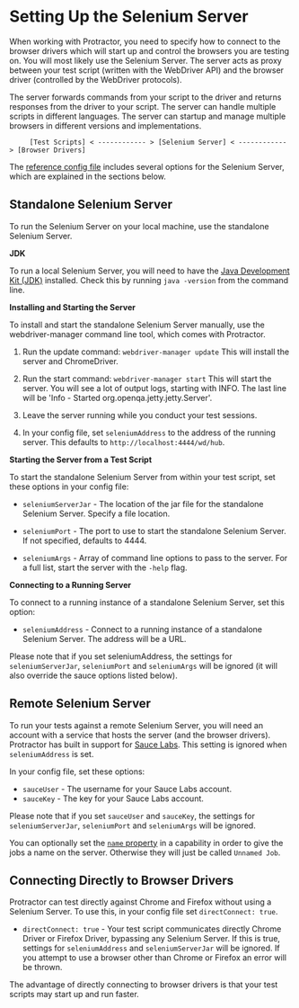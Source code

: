 Setting Up the Selenium Server
==============================

When working with Protractor, you need to specify how to connect to the browser drivers which will start up and control the browsers you are testing on. You will most likely use the Selenium Server. The server acts as proxy between your test script (written with the WebDriver API) and the browser driver (controlled by the WebDriver protocols).

The server forwards commands from your script to the driver and returns responses from the driver to your script. The server can handle multiple scripts in different languages. The server can startup and manage multiple browsers in different versions and implementations.

         [Test Scripts] < ------------ > [Selenium Server] < ------------ > [Browser Drivers]

The [reference config file](/docs/referenceConf.js) includes several options for the Selenium Server, which are explained in the sections below.


Standalone Selenium Server
--------------------------

To run the Selenium Server on your local machine, use the standalone Selenium Server. 

**JDK**

To run a local Selenium Server, you will need to have the [Java Development Kit (JDK)](http://www.oracle.com/technetwork/java/javase/downloads/index.html) installed.  Check this by running `java -version` from the command line.


**Installing and Starting the Server**

To install and start the standalone Selenium Server manually, use the webdriver-manager command line tool, which comes with Protractor.

1. Run the update command:
    `webdriver-manager update`
     This will install the server and ChromeDriver.

2. Run the start command:
   `webdriver-manager start`
    This will start the server. You will see a lot of output logs, starting with INFO. The last 
    line will  be 'Info - Started org.openqa.jetty.jetty.Server'.

3. Leave the server running while you conduct your test sessions.

4. In your config file, set `seleniumAddress` to the address of the running server. This defaults to
   `http://localhost:4444/wd/hub`.


**Starting the Server from a Test Script**

To start the standalone Selenium Server from within your test script, set these options in your config file:

 - `seleniumServerJar` -  The location of the jar file for the standalone Selenium Server. Specify a file location.

 - `seleniumPort` - The port to use to start the standalone Selenium Server. If not specified, defaults to 4444.

 - `seleniumArgs` -  Array of command line options to pass to the server. For a full list, start the server with the `-help` flag.

**Connecting to a Running Server**

To connect to a running instance of a standalone Selenium Server, set this option:

 - `seleniumAddress` -  Connect to a running instance of a standalone Selenium Server. The address will be a URL.

Please note that if you set seleniumAddress, the settings for `seleniumServerJar`, `seleniumPort` and `seleniumArgs` will be ignored (it will also override the sauce options listed below).


Remote Selenium Server
----------------------

To run your tests against a remote Selenium Server, you will need an account with a service that hosts the server (and the browser drivers). Protractor has built in support for [Sauce Labs](http://www.saucelabs.com). This setting is ignored when `seleniumAddress` is set.

In your config file, set these options:
 - `sauceUser` -  The username for your Sauce Labs account.
 - `sauceKey` -  The key for your Sauce Labs account.

Please note that if you set `sauceUser` and `sauceKey`, the settings for `seleniumServerJar`, `seleniumPort` and `seleniumArgs` will be ignored.

You can optionally set the [`name` property](referenceConf.js#L113) in a capability in order to give the jobs a name on the server.  Otherwise they will just be called `Unnamed Job`.


Connecting Directly to Browser Drivers
--------------------------------------

Protractor can test directly against Chrome and Firefox without using a Selenium Server. To use this, in your config file set `directConnect: true`.

 - `directConnect: true` -  Your test script communicates directly Chrome Driver or Firefox Driver, bypassing any Selenium Server. If this is true, settings for `seleniumAddress` and `seleniumServerJar` will be ignored. If you attempt to use a browser other than Chrome or Firefox an error will be thrown.

The advantage of directly connecting to browser drivers is that your test scripts may start up and run faster.
